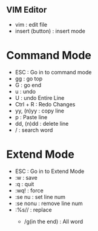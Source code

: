 ## VIM Editor
- vim : edit file
- insert (button) : insert mode
# Command Mode
- ESC : Go in to command mode
- gg : go top
- G : go end
- u : undo
- U : undo Entire Line
- Ctrl + R : Redo Changes
- yy, (n)yy : copy line
- p : Paste line
- dd, (n)dd : delete line
- / : search word
# Extend Mode
- ESC : Go in to Extend Mode
- :w : save
- :q : quit
- :wq! : force
- :se nu : set line num
- :se nonu : remove line num
- :%s/<word replaced>/<replace word> : replace
  - /g(in the end) : All word
